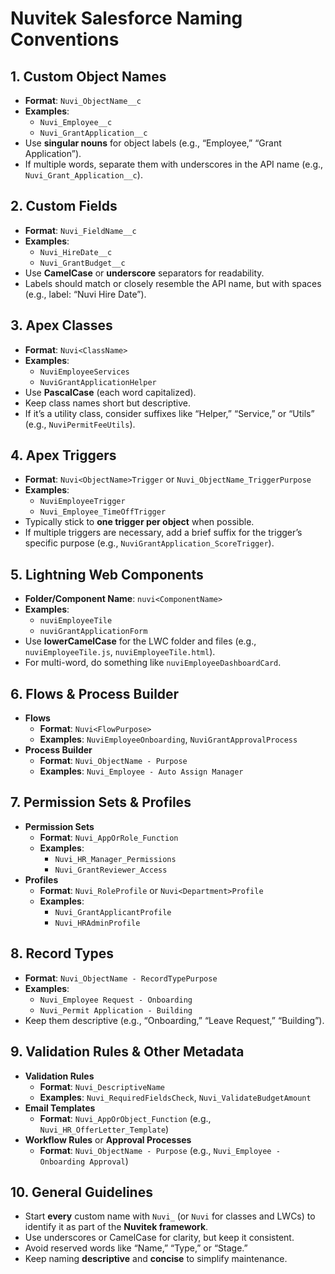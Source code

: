 # **Nuvitek Salesforce Naming Conventions**

## **1. Custom Object Names**
- **Format**: `Nuvi_ObjectName__c`  
- **Examples**:  
  - `Nuvi_Employee__c`  
  - `Nuvi_GrantApplication__c`  
- Use **singular nouns** for object labels (e.g., “Employee,” “Grant Application”).  
- If multiple words, separate them with underscores in the API name (e.g., `Nuvi_Grant_Application__c`).  

## **2. Custom Fields**
- **Format**: `Nuvi_FieldName__c`  
- **Examples**:  
  - `Nuvi_HireDate__c`  
  - `Nuvi_GrantBudget__c`  
- Use **CamelCase** or **underscore** separators for readability.  
- Labels should match or closely resemble the API name, but with spaces (e.g., label: “Nuvi Hire Date”).

## **3. Apex Classes**
- **Format**: `Nuvi<ClassName>`  
- **Examples**:  
  - `NuviEmployeeServices`  
  - `NuviGrantApplicationHelper`  
- Use **PascalCase** (each word capitalized).  
- Keep class names short but descriptive.  
- If it’s a utility class, consider suffixes like “Helper,” “Service,” or “Utils” (e.g., `NuviPermitFeeUtils`).

## **4. Apex Triggers**
- **Format**: `Nuvi<ObjectName>Trigger` or `Nuvi_ObjectName_TriggerPurpose`  
- **Examples**:  
  - `NuviEmployeeTrigger`  
  - `Nuvi_Employee_TimeOffTrigger`  
- Typically stick to **one trigger per object** when possible.  
- If multiple triggers are necessary, add a brief suffix for the trigger’s specific purpose (e.g., `NuviGrantApplication_ScoreTrigger`).

## **5. Lightning Web Components**
- **Folder/Component Name**: `nuvi<ComponentName>`  
- **Examples**:  
  - `nuviEmployeeTile`  
  - `nuviGrantApplicationForm`  
- Use **lowerCamelCase** for the LWC folder and files (e.g., `nuviEmployeeTile.js`, `nuviEmployeeTile.html`).  
- For multi-word, do something like `nuviEmployeeDashboardCard`.

## **6. Flows & Process Builder**
- **Flows**  
  - **Format**: `Nuvi<FlowPurpose>`  
  - **Examples**: `NuviEmployeeOnboarding`, `NuviGrantApprovalProcess`  
- **Process Builder**  
  - **Format**: `Nuvi_ObjectName - Purpose`  
  - **Examples**: `Nuvi_Employee - Auto Assign Manager`

## **7. Permission Sets & Profiles**
- **Permission Sets**  
  - **Format**: `Nuvi_AppOrRole_Function`  
  - **Examples**:  
    - `Nuvi_HR_Manager_Permissions`  
    - `Nuvi_GrantReviewer_Access`  
- **Profiles**  
  - **Format**: `Nuvi_RoleProfile` or `Nuvi<Department>Profile`  
  - **Examples**:  
    - `Nuvi_GrantApplicantProfile`  
    - `Nuvi_HRAdminProfile`

## **8. Record Types**
- **Format**: `Nuvi_ObjectName - RecordTypePurpose`  
- **Examples**:  
  - `Nuvi_Employee Request - Onboarding`  
  - `Nuvi_Permit Application - Building`  
- Keep them descriptive (e.g., “Onboarding,” “Leave Request,” “Building”).

## **9. Validation Rules & Other Metadata**
- **Validation Rules**  
  - **Format**: `Nuvi_DescriptiveName`  
  - **Examples**: `Nuvi_RequiredFieldsCheck`, `Nuvi_ValidateBudgetAmount`  
- **Email Templates**  
  - **Format**: `Nuvi_AppOrObject_Function` (e.g., `Nuvi_HR_OfferLetter_Template`)  
- **Workflow Rules** or **Approval Processes**  
  - **Format**: `Nuvi_ObjectName - Purpose` (e.g., `Nuvi_Employee - Onboarding Approval`)  

## **10. General Guidelines**
- Start **every** custom name with `Nuvi_` (or `Nuvi` for classes and LWCs) to identify it as part of the **Nuvitek framework**.  
- Use underscores or CamelCase for clarity, but keep it consistent.  
- Avoid reserved words like “Name,” “Type,” or “Stage.”  
- Keep naming **descriptive** and **concise** to simplify maintenance.